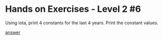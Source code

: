 # Hands on Exercises - Level 2 #6  

Using iota, print 4 constants for the last 4 years. Print the constant values.  
  
[answer](https://play.golang.org/p/ffzD0s7w4m)

